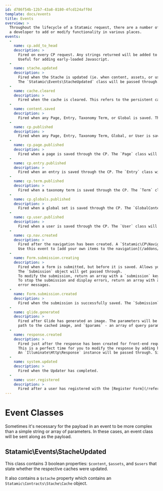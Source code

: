 ```yaml
---
id: d786f54b-12b7-43a8-8180-4fcd124aff0d
template: docs/events
title: Events
overview: >
  Throughout the lifecycle of a Statamic request, there are a number of events that are fired. These events allow
  a developer to add or modify functionality in various places.
events:
  -
    name: cp.add_to_head
    description: >
      Fired on every CP request. Any strings returned will be added to the Control Panel’s `<head>` element.
      Useful for adding early-loaded Javascript.
  -
    name: stache.updated
    description: >
      Fired when the Stache is updated (ie. when content, assets, or users are created/modified) this will be fired.
      The `Statamic\Events\StacheUpdated` class will be passed through.
  -
    name: cache.cleared
    description: >
      Fired when the cache is cleared. This refers to the persistent cache, _not_ the "Stache".
  -
    name: content.saved
    description: >
      Fired when any Page, Entry, Taxonomy Term, or Global is saved. The respective class will be passed through.
  -
    name: cp.published
    description: >
      Fired when any Page, Entry, Taxonomy Term, Global, or User is saved through the CP. The respective class will be passed through.
  -
    name: cp.page.published
    description: >
      Fired when a page is saved through the CP. The `Page` class will be passed through.
  -
    name: cp.entry.published
    description: >
      Fired when an entry is saved through the CP. The `Entry` class will be passed through.
  -
    name: cp.term.published
    description: >
      Fired when a taxonomy term is saved through the CP. The `Term` class will be passed through.
  -
    name: cp.globals.published
    description: >
      Fired when a global set is saved through the CP. The `GlobalContent` class will be passed through.
  -
    name: cp.user.published
    description: >
      Fired when a user is saved through the CP. The `User` class will be passed through.
  -
    name: cp.nav.created
    description: >
      Fired after the navigation has been created. A `Statamic\CP\Navigation\Nav` object will be passed through.
      Use this event to [add your own items to the navigation](/addons/anatomy/navigation).
  -
    name: Form.submission.creating
    description: >
      Fired when a form is submitted, but before it is saved. Allows you to stop or modify the submission.
      The `Submission` object will get passed through.
      To modify the submission, return an array with a `submission` key containing the modified `Submission` object.
      To stop the submission and display errors, return an array with an `errors` key containing an array of
      error messages.
  -
    name: Form.submission.created
    description: >
      Fired when the submission is successfully saved. The `Submission` object is passed through.
  -
    name: glide.generated
    description: >
      Fired after Glide has generated an image. The parameters will be `$path` - which will be the full
      path to the cached image, and `$params` - an array of query parameters used to generate the image.
  -
    name: response.created
    description: >
      Fired just after the response has been created for front-end requests, and just before it gets sent.
      This is a perfect time for you to modify the response by adding headers, adjusting the output, etc.
      An `Illuminate\Http\Response` instance will be passed through. Simply modify it and don't return anything.
  -
    name: system.updated
    description: >
      Fired when the Updater has completed.
  -
    name: user.registered
    description: >
      Fired after a user has registered with the [Register Form](/reference/tags/user-register_form). The `User` will be passed through.
---
```


# Event Classes

Sometimes it's necessary for the payload in an event to be more complex than a simple string or array of parameters.
In these cases, an event class will be sent along as the payload.

## Statamic\Events\StacheUpdated

This class contains 3 boolean properties: `$content`, `$assets`, and `$users` that state whether the respective caches were
updated.

It also contains a `$stache` property which contains an `Statamic\Contracts\Stache\Cache` object.
